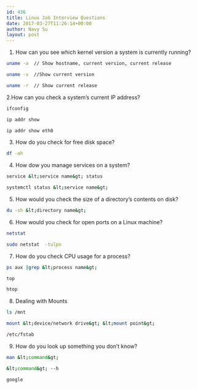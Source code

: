 ```yaml
---
id: 436
title: Linux Job Interview Questions
date: 2017-03-27T11:26:14+00:00
author: Navy Su
layout: post
---
```

  1. How can you see which kernel version a system is currently running?

```bash
uname -a  // Show hostname, current version, current release

uname -v  //Show current version

uname -r  // Show current release
```

2.How can you check a system&#8217;s current IP address?
  

```bash
ifconfig

ip addr show

ip addr show eth0
```

3. How do you check for free disk space?

```bash
df -ah
```

4. How dow you manage services on a system?

```bash
service &lt;service name&gt; status

systemctl status &lt;service name&gt;
```

5. How would you check the size of a directory&#8217;s contents on disk?

```bash
du -sh &lt;directory name&gt;
```

6. How would you check for open ports on a Linux machine?

```bash
netstat

sudo netstat  -tulpn
```

7. How do you check CPU usage for a process?

```bash
ps aux |grep &lt;process name&gt; 

top

htop

```

8. Dealing with Mounts

```bash
ls /mnt

mount &lt;device/network drive&gt; &lt;mount point&gt;

/etc/fstab

```

9. How do you look up something you don&#8217;t know?

```bash
man &lt;command&gt;

&lt;command&gt; --h

google
```

&nbsp;